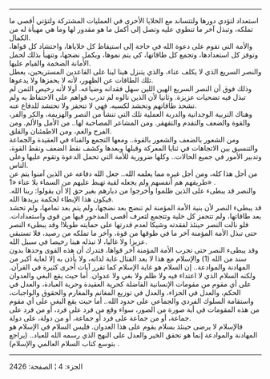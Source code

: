 ------------------------------------------------------------------------

استعداد لتؤدي دورها ولتتساند مع الخلايا الأخرى في العمليات المشتركة
ولتؤتي أقصى ما تملكه، وتبذل آخر ما تنطوي عليه وتصل إلى أكمل ما هو مقدور
لها وما هي مهيأة له من الكمال.  
والأمة التي تقوم على دعوة الله في حاجة إلى استيقاظ كل خلاياها، واحتشاد
كل قواها، وتوفز كل استعدادها، وتجمع كل طاقاتها، كي يتم نموها، ويكمل
نضجها، وتتهيأ بذلك لحمل الأمانة الضخمة والقيام عليها.  
والنصر السريع الذي لا يكلف عناء، والذي يتنزل هينا لينا على القاعدين
المستريحين، يعطل تلك الطاقات عن الظهور، لأنه لا يحفزها ولا يدعوها.  
وذلك فوق أن النصر السريع الهين اللين سهل فقدانه وضياعه. أولا لأنه رخيص
الثمن لم تبذل فيه تضحيات عزيزة. وثانيا لأن الذين نالوه لم تدرب قواهم على
الاحتفاظ به ولم تشحذ طاقاتهم وتحشد لكسبه. فهي لا تتحفز ولا تحتشد للدفاع
عنه.  
وهناك التربية الوجدانية والدربة العملية تلك التي تنشأ من النصر والهزيمة،
والكر والفر، والقوة والضعف والتقدم والتقهقر. ومن المشاعر المصاحبة لها..
من الأمل والألم. ومن الفرح والغم، ومن الاطمئنان والقلق.  
ومن الشعور بالضعف والشعور بالقوة.. ومعها التجمع والفناء في العقيدة
والجماعة والتنسيق بين الاتجاهات في ثنايا المعركة وقبلها وبعدها وكشف نقط
الضعف ونقط القوة، وتدبير الأمور في جميع الحالات.. وكلها ضرورية للأمة
التي تحمل الدعوة وتقوم عليها وعلى الناس.  
من أجل هذا كله، ومن أجل غيره مما يعلمه الله.. جعل الله دفاعه عن الذين
آمنوا يتم عن طريقهم هم أنفسهم ولم يجعله لقية تهبط عليهم من السماء بلا
عناء «1» .  
والنصر قد يبطىء على الذين ظلموا وأخرجوا من ديارهم بغير حق إلا أن يقولوا:
ربنا الله. فيكون هذا الإبطاء لحكمة يريدها الله.  
قد يبطىء النصر لأن بنية الأمة المؤمنة لم تنضج بعد نضجها، ولم يتم بعد
تمامها، ولم تحشد بعد طاقاتها، ولم تتحفز كل خلية وتتجمع لتعرف أقصى
المذخور فيها من قوى واستعدادات. فلو نالت النصر حينئذ لفقدته وشيكا لعدم
قدرتها على حمايته طويلا! وقد يبطىء النصر حتى تبذل الأمة المؤمنة آخر ما
في طوقها من قوة، وآخر ما تملكه من رصيد، فلا تستبقي عزيزا ولا غاليا، لا
تبذله هينا رخيصا في سبيل الله.  
وقد يبطىء النصر حتى تجرب الأمة المؤمنة آخر قواها، فتدرك أن هذه القوى
وحدها بدون سند من الله (1) والإسلام مع هذا لا يعد القتال غاية لذاته، ولا
يأذن به إلا لغاية أكبر من المهادنة والموادعة.. إن السلام هو غاية الإسلام
كما تقرر آيات أخرى كثيرة في القرآن. ولكنه السلام الذي لا اعتداء فيه ولا
ظلم ولا بغي ولا عدوان. أما حيث يقع البغي والعدوان على أي مقوم من مقومات
الإنسانية الفاضلة كحرية العقيدة وحرية العبادة، والعدل في الحكم، والعدل
في الجزاء، والعدل في توزيع المغانم والمغارم والحقوق والواجبات، واستقامة
السلوك الفردي والجماعي على حدود الله.. أما حيث يقع البغي على أي مقوم من
هذه المقومات في أية صورة من الصور، سواء وقع من فرد على فرد، أو من فرد
على جماعة، أو من جماعة على فرد أو جماعة، أو من دولة، على دولة.  
فالإسلام لا يرضى حينئذ بسلام يقوم على هذا العدوان. فليس السلام في
الإسلام هو المهادنة والموادعة إنما هو تحقق الخير والعدل على النهج الذي
رسمه الله للعباد.. (يراجع بتوسع كتاب السلام العالمي والإسلام) .

------------------------------------------------------------------------

الجزء: 4 ¦ الصفحة: 2426
